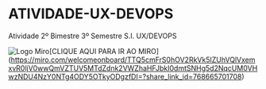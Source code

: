 # ATIVIDADE-UX-DEVOPS
Atividade 2º Bimestre 3º Semestre S.I. UX/DEVOPS

![Logo Miro]([https://encrypted-tbn0.gstatic.com/images?q=tbn:ANd9GcTOUr2oUxLpbqaOW4f32J565JuzAEKEdubb6g&s](https://www.qbssoftware.de/wp-content/uploads/2022/07/MIRO-logo.png))[CLIQUE AQUI PARA IR AO MIRO](https://miro.com/welcomeonboard/TTQ5cmFrS0hOV2RkVk5IZUhVQlVxemxvR0ljV0wwQmVZTUV5MTdZdnk2VWZhaHFJbkI0dmtSNHg5d2NqcUM0VHwzNDU4NzY0NTg4ODY5OTkyODgzfDI=?share_link_id=768665701708)



